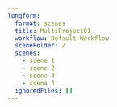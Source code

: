 ```yaml
---
longform:
  format: scenes
  title: MultiProject01
  workflow: Default Workflow
  sceneFolder: /
  scenes:
    - scene 1
    - scene 2
    - scene 3
    - scene 4
  ignoredFiles: []
---
```

